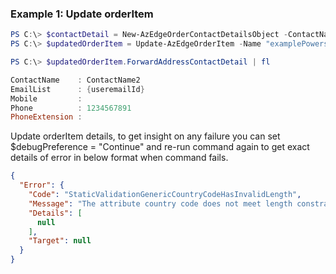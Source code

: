 ### Example 1: Update orderItem
```powershell
PS C:\> $contactDetail = New-AzEdgeOrderContactDetailsObject -ContactName "ContactName2" -EmailList @("emailId") -Phone Phone
PS C:\> $updatedOrderItem = Update-AzEdgeOrderItem -Name "examplePowershell" -ResourceGroupName "resourceGroupName" -SubscriptionId SubscriptionId -ForwardAddressContactDetail $contactDetail

PS C:\> $updatedOrderItem.ForwardAddressContactDetail | fl

ContactName    : ContactName2
EmailList      : {useremailId}
Mobile         :
Phone          : 1234567891
PhoneExtension :
```
Update orderItem details, to get insight on any failure you can set $debugPreference = "Continue" and re-run command again to get exact details of error in below format when command fails.
```json
{
  "Error": {
    "Code": "StaticValidationGenericCountryCodeHasInvalidLength",
    "Message": "The attribute country code does not meet length constraints.\r\nEnter a value with 2 characters for country code.",
    "Details": [
      null
    ],
    "Target": null
  }
} 
```